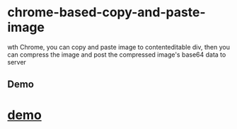 # chrome-based-copy-and-paste-image
wth Chrome, you can copy and paste image to contenteditable div, then  you can compress the image and post the compressed image's base64 data to server

Demo
-----
# [demo](file:///Users/ruanjiawei/workingspace/chrome-based-copy-and-paste-image/index.html)
